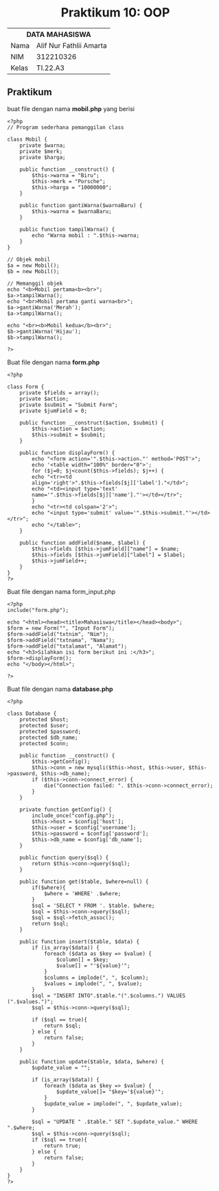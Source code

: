 <h1 align="center">Praktikum 10: OOP</h1>

<table align="center">
  <tr>
    <th colspan="2">DATA MAHASISWA</th>
  </tr>
  <tr>
    <td>Nama</td>
    <td>Alif Nur Fathlii Amarta</td>
  </tr>
  <tr>
    <td>NIM</td>
    <td>312210326</td>
  </tr>
  <tr>
    <td>Kelas</td>
    <td>TI.22.A3</td>
  </tr>
</table>

## Praktikum

buat file dengan nama **mobil.php** yang berisi

    <?php
    // Program sederhana pemanggilan class
    
    class Mobil {
        private $warna;
        private $merk;
        private $harga;
    
        public function __construct() {
            $this->warna = "Biru";
            $this->merk = "Porsche";
            $this->harga = "10000000";
        }
    
        public function gantiWarna($warnaBaru) {
            $this->warna = $warnaBaru;
        }
    
        public function tampilWarna() {
            echo "Warna mobil : ".$this->warna;
        }
    }
    
    // Objek mobil
    $a = new Mobil();
    $b = new Mobil();
    
    // Memanggil objek
    echo "<b>Mobil pertama<b><br>";
    $a->tampilWarna();
    echo "<br>Mobil pertama ganti warna<br>";
    $a->gantiWarna('Merah');
    $a->tampilWarna();
    
    echo "<br><b>Mobil kedua</b><br>";
    $b->gantiWarna('Hijau');
    $b->tampilWarna();
    
    ?>

Buat file dengan nama **form.php**

    <?php
    
    class Form {
        private $fields = array();
        private $action;
        private $submit = "Submit Form";
        private $jumField = 0;
    
        public function __construct($action, $submit) {
            $this->action = $action;
            $this->submit = $submit;
        }
    
        public function displayForm() {
            echo "<form action='".$this->action."' method='POST'>";
            echo '<table width="100%" border="0">';
            for ($j=0; $j<count($this->fields); $j++) {
            echo "<tr><td
            align='right'>".$this->fields[$j]['label']."</td>";
            echo "<td><input type='text'
            name='".$this->fields[$j]['name']."'></td></tr>";
            }
            echo "<tr><td colspan='2'>";
            echo "<input type='submit' value='".$this->submit."'></td></tr>";
            echo "</table>";
        }
    
        public function addField($name, $label) {
            $this->fields [$this->jumField]["name"] = $name;
            $this->fields [$this->jumField]["label"] = $label;
            $this->jumField++;
        }
    }
    ?>

Buat file dengan nama form_input.php

    <?php
    include("form.php");
    
    echo "<html><head><title>Mahasiswa</title></head><body>";
    $form = new Form("", "Input Form");
    $form->addField("txtnim", "Nim");
    $form->addField("txtnama", "Nama");
    $form->addField("txtalamat", "Alamat");
    echo "<h3>Silahkan isi form berikut ini :</h3>";
    $form->displayForm();
    echo "</body></html>";
    
    ?>

Buat file dengan nama **database.php**

    <?php 
    
    class Database {
        protected $host;
        protected $user;
        protected $password;
        protected $db_name;
        protected $conn;
    
        public function __construct() {
            $this->getConfig();
            $this->conn = new mysqli($this->host, $this->user, $this->password, $this->db_name);
            if ($this->conn->connect_error) {
                die("Connection failed: ". $this->conn->connect_error);
            }
        }
    
        private function getConfig() {
            include_once("config.php");
            $this->host = $config['host'];
            $this->user = $config['username'];
            $this->password = $config['password'];
            $this->db_name = $config['db_name'];
        }
    
        public function query($sql) {
            return $this->conn->query($sql);
        }
    
        public function get($table, $where=null) {
            if($where){
                $where = 'WHERE' .$where;
            }
            $sql = 'SELECT * FROM '. $table. $where;
            $sql = $this->conn->query($sql);
            $sql = $sql->fetch_assoc();
            return $sql;
        }
    
        public function insert($table, $data) {
            if (is_array($data)) {
                foreach ($data as $key => $value) {
                    $column[] = $key;
                    $value[] = "'${value}'";
                }
                $columns = implode(", ", $column);
                $values = implode(", ", $value);
            }
            $sql = "INSERT INTO".$table."(".$columns.") VALUES (".$values.")";
            $sql = $this->conn->query($sql);
    
            if ($sql == true){
                return $sql;
            } else {
                return false;
            }
        }
    
        public function update($table, $data, $where) {
            $update_value = "";
    
            if (is_array($data)) {
                foreach ($data as $key => $value) {
                    $update_value[]= "$key='${value}'";
                }
                $update_value = implode(", ", $update_value);
            }
    
            $sql = "UPDATE " .$table." SET ".$update_value." WHERE ".$where;
            $sql = $this->conn->query($sql);
            if ($sql == true){
                return true;
            } else {
                return false;
            }
        }
    }
    ?>

